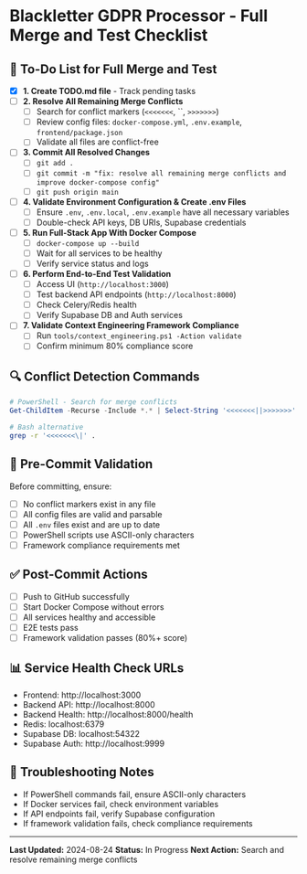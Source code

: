 # Blackletter GDPR Processor - Full Merge and Test Checklist

## 📝 **To-Do List for Full Merge and Test**

- [x] **1. Create TODO.md file** - Track pending tasks
- [ ] **2. Resolve All Remaining Merge Conflicts**
  - [ ] Search for conflict markers (`<<<<<<<`, ``, `>>>>>>>`)
  - [ ] Review config files: `docker-compose.yml`, `.env.example`, `frontend/package.json`
  - [ ] Validate all files are conflict-free
- [ ] **3. Commit All Resolved Changes**
  - [ ] `git add .`
  - [ ] `git commit -m "fix: resolve all remaining merge conflicts and improve docker-compose config"`
  - [ ] `git push origin main`
- [ ] **4. Validate Environment Configuration & Create .env Files**
  - [ ] Ensure `.env`, `.env.local`, `.env.example` have all necessary variables
  - [ ] Double-check API keys, DB URIs, Supabase credentials
- [ ] **5. Run Full-Stack App With Docker Compose**
  - [ ] `docker-compose up --build`
  - [ ] Wait for all services to be healthy
  - [ ] Verify service status and logs
- [ ] **6. Perform End-to-End Test Validation**
  - [ ] Access UI (`http://localhost:3000`)
  - [ ] Test backend API endpoints (`http://localhost:8000`)
  - [ ] Check Celery/Redis health
  - [ ] Verify Supabase DB and Auth services
- [ ] **7. Validate Context Engineering Framework Compliance**
  - [ ] Run `tools/context_engineering.ps1 -Action validate`
  - [ ] Confirm minimum 80% compliance score

## 🔍 **Conflict Detection Commands**

```powershell
# PowerShell - Search for merge conflicts
Get-ChildItem -Recurse -Include *.* | Select-String '<<<<<<<||>>>>>>>' | Format-Table -AutoSize
```

```sh
# Bash alternative
grep -r '<<<<<<<\|' .
```

## 🚨 **Pre-Commit Validation**

Before committing, ensure:
- [ ] No conflict markers exist in any file
- [ ] All config files are valid and parsable
- [ ] All `.env` files exist and are up to date
- [ ] PowerShell scripts use ASCII-only characters
- [ ] Framework compliance requirements met

## ✅ **Post-Commit Actions**

- [ ] Push to GitHub successfully
- [ ] Start Docker Compose without errors
- [ ] All services healthy and accessible
- [ ] E2E tests pass
- [ ] Framework validation passes (80%+ score)

## 📊 **Service Health Check URLs**

- Frontend: http://localhost:3000
- Backend API: http://localhost:8000
- Backend Health: http://localhost:8000/health
- Redis: localhost:6379
- Supabase DB: localhost:54322
- Supabase Auth: http://localhost:9999

## 🔧 **Troubleshooting Notes**

- If PowerShell commands fail, ensure ASCII-only characters
- If Docker services fail, check environment variables
- If API endpoints fail, verify Supabase configuration
- If framework validation fails, check compliance requirements

---

**Last Updated:** 2024-08-24
**Status:** In Progress
**Next Action:** Search and resolve remaining merge conflicts
